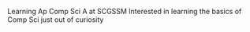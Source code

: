 Learning Ap Comp Sci A at SCGSSM
Interested in learning the basics of Comp Sci just out of curiosity
